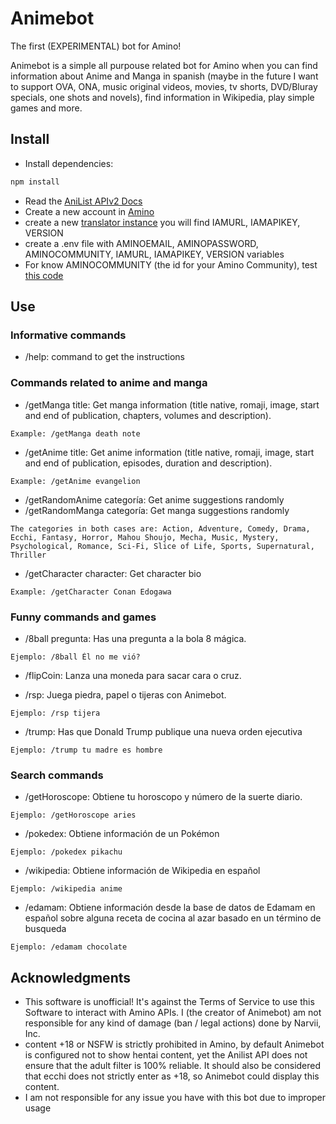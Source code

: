 # Animebot
The first (EXPERIMENTAL) bot for Amino!

Animebot is a simple all purpouse related bot for Amino when you can find information about Anime and Manga in spanish (maybe in the future I want to support OVA, ONA, music original videos, movies, tv shorts, DVD/Bluray specials, one shots and novels), find information in Wikipedia, play simple games and more.

## Install

* Install dependencies:
```bash
npm install
```
* Read the [AniList APIv2 Docs](https://anilist.gitbook.io/anilist-apiv2-docs/)
* Create a new account in [Amino](https://aminoapps.com/)
* create a new [translator instance](https://console.bluemix.net/catalog/services/language-translator) you will find IAMURL, IAMAPIKEY, VERSION
* create a .env file with AMINOEMAIL, AMINOPASSWORD, AMINOCOMMUNITY, IAMURL, IAMAPIKEY, VERSION variables
* For know AMINOCOMMUNITY (the id for your Amino Community), test [this code](https://github.com/AminoJS/Amino.JS/blob/master/examples/getChat.js) 

## Use

### Informative commands

* /help: command to get the instructions

### Commands related to anime and manga

* /getManga title: Get manga information (title native, romaji, image, start and end of publication, chapters, volumes and description).
```
Example: /getManga death note
```
* /getAnime title: Get anime information (title native, romaji, image, start and end of publication, episodes, duration and description).
```
Example: /getAnime evangelion
```
* /getRandomAnime categoría: Get anime suggestions randomly
* /getRandomManga categoría: Get manga suggestions randomly
```
The categories in both cases are: Action, Adventure, Comedy, Drama, Ecchi, Fantasy, Horror, Mahou Shoujo, Mecha, Music, Mystery, Psychological, Romance, Sci-Fi, Slice of Life, Sports, Supernatural, Thriller
```
* /getCharacter character: Get character bio
```
Example: /getCharacter Conan Edogawa
```

### Funny commands and games

* /8ball pregunta: Has una pregunta a la bola 8 mágica.
```
Ejemplo: /8ball Él no me vió?
```

* /flipCoin: Lanza una moneda para sacar cara o cruz.

* /rsp: Juega piedra, papel o tijeras con Animebot.
```
Ejemplo: /rsp tijera
```

* /trump: Has que Donald Trump publique una nueva orden ejecutiva
```
Ejemplo: /trump tu madre es hombre
```

### Search commands

* /getHoroscope: Obtiene tu horoscopo y número de la suerte diario.
```
Ejemplo: /getHoroscope aries
```

* /pokedex: Obtiene información de un Pokémon
```
Ejemplo: /pokedex pikachu
```

* /wikipedia: Obtiene información de Wikipedia en español
```
Ejemplo: /wikipedia anime
```

* /edamam: Obtiene información desde la base de datos de Edamam en español sobre alguna receta de cocina al azar basado en un término de busqueda
```
Ejemplo: /edamam chocolate
```

## Acknowledgments

* This software is unofficial! It's against the Terms of Service to use this Software to interact with Amino APIs. I (the creator of Animebot) am not responsible for any kind of damage (ban / legal actions) done by Narvii, Inc.
* content +18 or NSFW is strictly prohibited in Amino, by default Animebot is configured not to show hentai content, yet the Anilist API does not ensure that the adult filter is 100% reliable. It should also be considered that ecchi does not strictly enter as +18, so Animebot could display this content.
* I am not responsible for any issue you have with this bot due to improper usage
